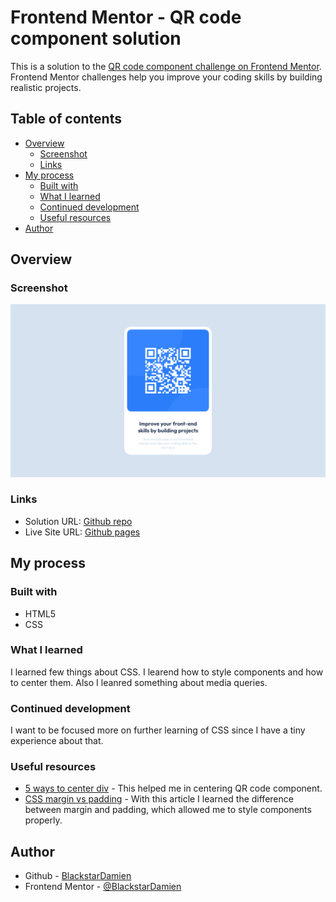 # Frontend Mentor - QR code component solution

This is a solution to the [QR code component challenge on Frontend Mentor](https://www.frontendmentor.io/challenges/qr-code-component-iux_sIO_H). Frontend Mentor challenges help you improve your coding skills by building realistic projects. 

## Table of contents

- [Overview](#overview)
  - [Screenshot](#screenshot)
  - [Links](#links)
- [My process](#my-process)
  - [Built with](#built-with)
  - [What I learned](#what-i-learned)
  - [Continued development](#continued-development)
  - [Useful resources](#useful-resources)
- [Author](#author)

## Overview

### Screenshot

![](./screenshot.jpg)

### Links

- Solution URL: [Github repo](https://github.com/BlackstarDamien/qr-code-component)
- Live Site URL: [Github pages](https://blackstardamien.github.io/qr-code-component/)

## My process

### Built with

- HTML5
- CSS

### What I learned

I learned few things about CSS. I learend how to style components and how to center them.
Also I leanred something about media queries.

### Continued development
I want to be focused more on further learning of CSS since I have a tiny experience about that.

### Useful resources

- [5 ways to center div](https://dev.to/ruphaa/5-ways-to-center-a-div-vertically-and-horizontally-using-css-3i60) - This helped me in centering QR code component.
- [CSS margin vs padding](https://blog.hubspot.com/website/css-margin-vs-padding) - With this article I learned the difference between margin and padding, which allowed me to style components properly.

## Author

- Github - [BlackstarDamien](https://github.com/BlackstarDamien)
- Frontend Mentor - [@BlackstarDamien](https://www.frontendmentor.io/profile/BlackstarDamien)